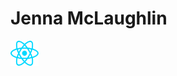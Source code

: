 # Jenna McLaughlin

<img src="https://raw.githubusercontent.com/jennagmclaughlin/2025-portfolio/da7c0ab0aaaadf0c38d4f5c53add3b34f81dbd9b/src/assets/react.svg" alt="React.js" height="40">
